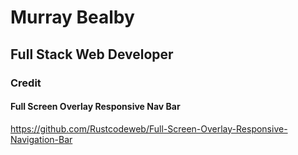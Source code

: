 # Murray Bealby
         
## Full Stack Web Developer

### Credit

#### Full Screen Overlay Responsive Nav Bar
https://github.com/Rustcodeweb/Full-Screen-Overlay-Responsive-Navigation-Bar
